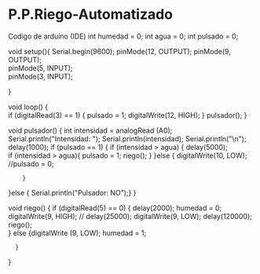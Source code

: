 # P.P.Riego-Automatizado
Codigo de arduino (IDE)
int humedad = 0;
int agua = 0; 
int pulsado = 0;

void setup(){
 Serial.begin(9600);
 pinMode(12, OUTPUT);
 pinMode(9, OUTPUT);    
 pinMode(5, INPUT);      
 pinMode(3, INPUT);      
                         
}

void loop() {  
 if (digitalRead(3) == 1) { 
   pulsado = 1;
   digitalWrite(12, HIGH); 
 }
 pulsador();
}

void pulsador() { 
 int intensidad = analogRead (A0); 
 Serial.println("Intensidad: ");
 Serial.println(intensidad); 
 Serial.println("\n");
 delay(1000);
 if (pulsado == 1) { 
   if (intensidad > agua) { 
       delay(5000);    
       if (intensidad > agua){ 
         pulsado = 1;
         riego();
       }
     }else {
        digitalWrite(10, LOW); 
        //pulsado = 0;
      
        }
 }else {
   Serial.println("Pulsador: NO");}
}

void riego() {
     if (digitalRead(5) == 0) { 
         delay(2000);
         humedad = 0; 
         digitalWrite(9, HIGH); //
         delay(25000);
         digitalWrite(9, LOW); 
         delay(120000);
         riego();    
      }
      else {digitalWrite (9, LOW);
      humedad = 1; 

      }
}

